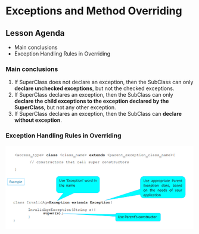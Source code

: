 # Exceptions and Method Overriding

## Lesson Agenda

+ Main conclusions
+ Exception Handling Rules in Overriding

### Main conclusions

1. If SuperClass does not declare an exception, then the SubClass can only **declare unchecked exceptions**, but not the
   checked exceptions.
2. If SuperClass declares an exception, then the SubClass can only **declare the child exceptions to the exception
   declared by the SuperClass**, but not any other exception.
3. If SuperClass declares an exception, then the SubClass can **declare without exception**.

### Exception Handling Rules in Overriding

![image](./media/CustomExceptionSyntax.png)